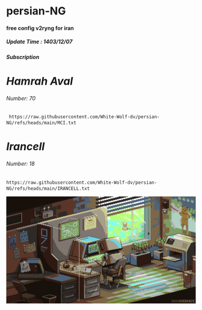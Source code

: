 # persian-NG

#### free config v2ryng for iran


<h5>Update Time : 1403/12/07</h5>

##### Subscription

  # *****Hamrah Aval*****

<h6>Number: 70 </h6>

     https://raw.githubusercontent.com/White-Wolf-dv/persian-NG/refs/heads/main/MCI.txt

# *****Irancell*****

<h6>Number: 18</h6>

    https://raw.githubusercontent.com/White-Wolf-dv/persian-NG/refs/heads/main/IRANCELL.txt

<p align="center">
<img  src="https://github.com/White-Wolf-dv/White-Wolf-dv/blob/main/14.gif">
</p>
